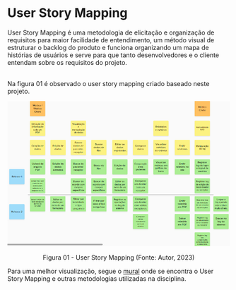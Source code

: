 # User Story Mapping

User Story Mapping é uma metodologia de elicitação e organização de requisitos para maior facilidade de entendimento, um método visual de estruturar o backlog do produto e funciona organizando um mapa de histórias de usuários e serve para que tanto desenvolvedores e o cliente entendam sobre os requisitos do projeto.</br></br>

Na figura 01 é observado o user story mapping criado baseado neste projeto.

![User Story Mapping](../../assets/entregas/unidade4/usm.png)

<center>
    Figura 01 - User Story Mapping (Fonte: Autor, 2023)
</center>

Para uma melhor visualização, segue o [mural](https://app.mural.co/t/pessoal3153/m/pessoal3153/1683652401659/5e36a03bc76227eb52679d0cb800d3d935a219da?sender=u6c0c7e7c95ba7c8ec1686363) onde se encontra o User Story Mapping e outras metodologias utilizadas na disciplina.
